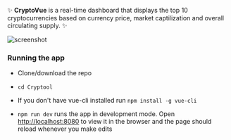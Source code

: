 
<p>✨ <strong>CryptoVue</strong> is a real-time dashboard that displays the top 10 cryptocurrencies based on currency price, market captilization and overall circulating supply. ✨</p>

![screenshot](https://user-images.githubusercontent.com/22553124/44304362-f3cd7c80-a30e-11e8-8642-976c3e14335b.png)



### Running the app
* Clone/download the repo

* `cd Cryptool`

* If you don't have vue-cli installed run `npm install -g vue-cli`

* `npm run dev` runs the app in development mode. Open [http://localhost:8080](http://localhost:8080) to view it in the browser and the page should reload whenever you make edits


